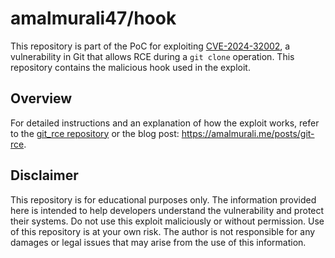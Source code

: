 # amalmurali47/hook

This repository is part of the PoC for exploiting [CVE-2024-32002](https://github.com/git/git/security/advisories/GHSA-8h77-4q3w-gfgv), a vulnerability in Git that allows RCE during a `git clone` operation. This repository contains the malicious hook used in the exploit.

## Overview

For detailed instructions and an explanation of how the exploit works, refer to the [git_rce repository](https://github.com/amalmurali47/git_rce) or the blog post: <https://amalmurali.me/posts/git-rce>.

## Disclaimer

This repository is for educational purposes only. The information provided here is intended to help developers understand the vulnerability and protect their systems. Do not use this exploit maliciously or without permission. Use of this repository is at your own risk. The author is not responsible for any damages or legal issues that may arise from the use of this information.

